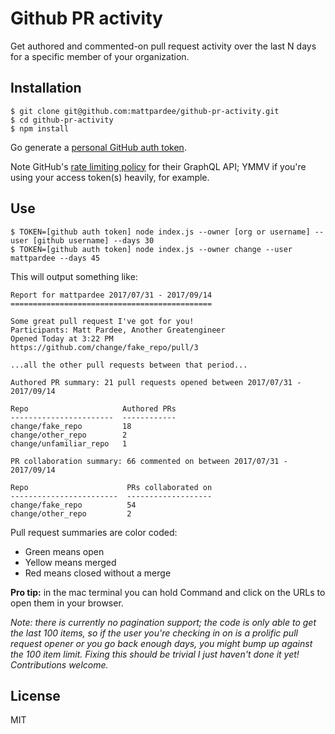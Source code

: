 # Github PR activity

Get authored and commented-on pull request activity over the last N days for a specific member
of your organization.

## Installation

```console
$ git clone git@github.com:mattpardee/github-pr-activity.git
$ cd github-pr-activity
$ npm install
```

Go generate a [personal GitHub auth token](https://github.com/settings/tokens).

Note GitHub's [rate limiting policy](https://developer.github.com/v4/guides/resource-limitations/)
for their GraphQL API; YMMV if you're using your access token(s) heavily, for example.

## Use

```console
$ TOKEN=[github auth token] node index.js --owner [org or username] --user [github username] --days 30
$ TOKEN=[github auth token] node index.js --owner change --user mattpardee --days 45
```

This will output something like:

```
Report for mattpardee 2017/07/31 - 2017/09/14
=============================================

Some great pull request I've got for you!
Participants: Matt Pardee, Another Greatengineer
Opened Today at 3:22 PM
https://github.com/change/fake_repo/pull/3

...all the other pull requests between that period...

Authored PR summary: 21 pull requests opened between 2017/07/31 - 2017/09/14

Repo                     Authored PRs
-----------------------  ------------
change/fake_repo         18
change/other_repo        2
change/unfamiliar_repo   1

PR collaboration summary: 66 commented on between 2017/07/31 - 2017/09/14

Repo                      PRs collaborated on
------------------------  -------------------
change/fake_repo          54
change/other_repo         2
```

Pull request summaries are color coded:

* Green means open
* Yellow means merged
* Red means closed without a merge

**Pro tip:** in the mac terminal you can hold Command and click on the URLs to open them in your browser.

_Note: there is currently no pagination support; the code is only able to get the last 100 items, so if
the user you're checking in on is a prolific pull request opener or you go back enough days, you
might bump up against the 100 item limit. Fixing this should be trivial I just haven't done it yet!
Contributions welcome._

## License

MIT
